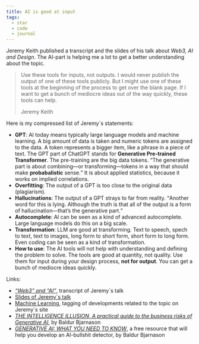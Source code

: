 ```yaml
---
title: AI is good at input
tags: 
  - star
  - code
  - journal
---
```

Jeremy Keith published a transcript and the slides of his talk about *Web3, AI and Design*. The AI-part is helping me a lot to get a better understanding about the topic. 

> Use these tools for inputs, not outputs. I would never publish the output of one of these tools publicly. But I might use one of these tools at the beginning of the process to get over the blank page. If I want to get a bunch of mediocre ideas out of the way quickly, these tools can help.
> <footer>Jeremy Keith</footer>

Here is my compressed list of Jeremy´s statements:

- **GPT**: AI today means typically large language models and machine learning. A big amount of data is taken and numeric tokens are assigned to the data. A token represents a bigger item, like a phrase in a piece of text. The GPT part of ChatGPT stands for **Generative Pre-trained Transformer**. The pre-training are the big data tokens. <q>The generative part is about combining—or transforming—tokens in a way that should make **probabalistic** sense.</q> It is about applied statistics, because it works on implied correlations.
- **Overfitting**: The output of a GPT is too close to the original data (plagiarism).
-  **Hallucinations**: The output of a GPT strays to far from reality. <q>Another word for this is lying. Although the truth is that all of the output is a form of hallucination—that’s the generative part.</q>
-  **Autocomplete**: AI can be seen as a kind of advanced autocomplete. Large language models do this on a big scale.
-  **Transformation**: LLM are good at transforming. Text to speech, spech to text, text to images, long form to short form, short form to long form. Even coding can be seen as a kind of transformation.
-  **How to use**: The AI tools will not help with understanding and defining the problem to solve. The tools are good at quantity, not quality. Use them for input during your design process, **not for output**. You can get a bunch of mediocre ideas quickly. 

Links:

- [<cite>“Web3” and “AI”</cite>](https://adactio.com/articles/20290), transcript of Jeremy´s talk
- [Slides of Jeremy´s talk](https://adactio.com/extras/slides/web3andai.pdf)
- [Machine Learning](https://adactio.com/tags/machinelearning), tagging of developments related to the topic on Jeremy´s site
- [<cite>THE INTELLIGENCE ILLUSION, A practical guide to the business risks of Generative AI</cite>](https://illusion.baldurbjarnason.com), by Baldur Bjarnason
- [<cite>GENERATIVE AI: WHAT YOU NEED TO KNOW</cite>](https://needtoknow.fyi), a free resource that will help you develop an AI-bullshit detector, by Baldur Bjarnason